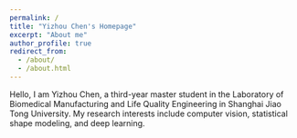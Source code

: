 ```yaml
---
permalink: /
title: "Yizhou Chen's Homepage"
excerpt: "About me"
author_profile: true
redirect_from: 
  - /about/
  - /about.html
---
```


Hello, I am Yizhou Chen, a third-year master student in the Laboratory of Biomedical Manufacturing and Life Quality Engineering in Shanghai Jiao Tong University. My research interests include computer vision, statistical shape modeling, and deep learning.


